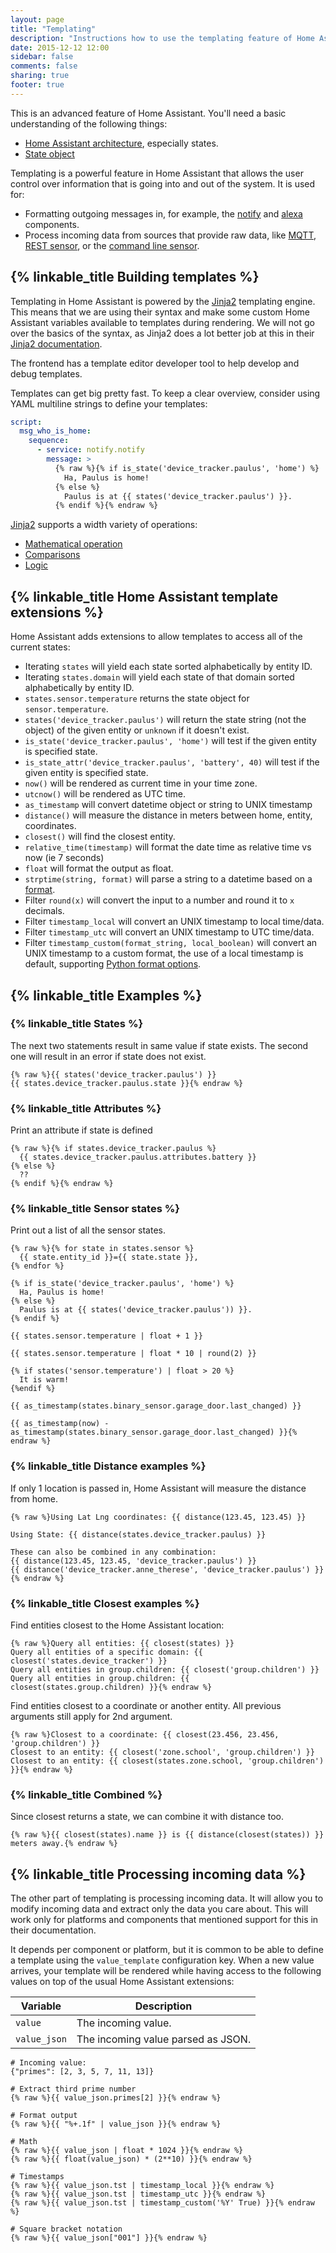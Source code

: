 ```yaml
---
layout: page
title: "Templating"
description: "Instructions how to use the templating feature of Home Assistant."
date: 2015-12-12 12:00
sidebar: false
comments: false
sharing: true
footer: true
---
```


This is an advanced feature of Home Assistant. You'll need a basic understanding of the following things:

- [Home Assistant architecture], especially states.
- [State object]


[Home Assistant architecture]: /developers/architecture/
[State object]: /topics/state_object/

Templating is a powerful feature in Home Assistant that allows the user control over information that is going into and out of the system. It is used for:

- Formatting outgoing messages in, for example, the [notify] and [alexa] components.
- Process incoming data from sources that provide raw data, like [MQTT], [REST sensor], or the [command line sensor].

[notify]: /components/notify/
[alexa]: /components/alexa/
[MQTT]: /components/mqtt/
[REST sensor]: /components/sensor.rest/
[command line sensor]: /components/sensor.command_line/

## {% linkable_title Building templates %}

Templating in Home Assistant is powered by the [Jinja2](http://jinja.pocoo.org/) templating engine. This means that we are using their syntax and make some custom Home Assistant variables available to templates during rendering. We will not go over the basics of the syntax, as Jinja2 does a lot better job at this in their [Jinja2 documentation](http://jinja.pocoo.org/docs/dev/templates/).

<p class='note'>
The frontend has a template editor developer tool to help develop and debug templates.
</p>

Templates can get big pretty fast. To keep a clear overview, consider using YAML multiline strings to define your templates:

```yaml
script:
  msg_who_is_home:
    sequence:
      - service: notify.notify
        message: >
          {% raw %}{% if is_state('device_tracker.paulus', 'home') %}
            Ha, Paulus is home!
          {% else %}
            Paulus is at {{ states('device_tracker.paulus') }}.
          {% endif %}{% endraw %}
```

[Jinja2](http://jinja.pocoo.org/) supports a width variety of operations:

- [Mathematical operation](http://jinja.pocoo.org/docs/dev/templates/#math)
- [Comparisons](http://jinja.pocoo.org/docs/dev/templates/#comparisons)
- [Logic](http://jinja.pocoo.org/docs/dev/templates/#logic)


## {% linkable_title Home Assistant template extensions %}

Home Assistant adds extensions to allow templates to access all of the current states:

- Iterating `states` will yield each state sorted alphabetically by entity ID.
- Iterating `states.domain` will yield each state of that domain sorted alphabetically by entity ID.
- `states.sensor.temperature` returns the state object for `sensor.temperature`.
- `states('device_tracker.paulus')` will return the state string (not the object) of the given entity or `unknown` if it doesn't exist.
- `is_state('device_tracker.paulus', 'home')` will test if the given entity is specified state.
- `is_state_attr('device_tracker.paulus', 'battery', 40)` will test if the given entity is specified state.
- `now()` will be rendered as current time in your time zone.
- `utcnow()` will be rendered as UTC time.
- `as_timestamp` will convert datetime object or string to UNIX timestamp
- `distance()` will measure the distance in meters between home, entity, coordinates.
- `closest()` will find the closest entity.
- `relative_time(timestamp)` will format the date time as relative time vs now (ie 7 seconds)
- `float` will format the output as float.
- `strptime(string, format)` will parse a string to a datetime based on a [format][strp-format].
- Filter `round(x)` will convert the input to a number and round it to `x` decimals.
- Filter `timestamp_local`  will convert an UNIX timestamp to local time/data.
- Filter `timestamp_utc` will convert an UNIX timestamp to UTC time/data.
- Filter `timestamp_custom(format_string, local_boolean)` will convert an UNIX timestamp to a custom format, the use of a local timestamp is default, supporting [Python format options](https://docs.python.org/3/library/time.html#time.strftime).

[strp-format]: https://docs.python.org/3.4/library/datetime.html#strftime-and-strptime-behavior

## {% linkable_title Examples %}

### {% linkable_title States %}
The next two statements result in same value if state exists. The second one will result in an error if state does not exist.

```text
{% raw %}{{ states('device_tracker.paulus') }}
{{ states.device_tracker.paulus.state }}{% endraw %}
```

### {% linkable_title Attributes %}

Print an attribute if state is defined

```text
{% raw %}{% if states.device_tracker.paulus %}
  {{ states.device_tracker.paulus.attributes.battery }}
{% else %}
  ??
{% endif %}{% endraw %}
```

### {% linkable_title Sensor states %}

Print out a list of all the sensor states.

```text
{% raw %}{% for state in states.sensor %}
  {{ state.entity_id }}={{ state.state }},
{% endfor %}

{% if is_state('device_tracker.paulus', 'home') %}
  Ha, Paulus is home!
{% else %}
  Paulus is at {{ states('device_tracker.paulus')) }}.
{% endif %}

{{ states.sensor.temperature | float + 1 }}

{{ states.sensor.temperature | float * 10 | round(2) }}

{% if states('sensor.temperature') | float > 20 %}
  It is warm!
{%endif %}

{{ as_timestamp(states.binary_sensor.garage_door.last_changed) }}

{{ as_timestamp(now) - as_timestamp(states.binary_sensor.garage_door.last_changed) }}{% endraw %}
```

### {% linkable_title Distance examples %}

If only 1 location is passed in, Home Assistant will measure the distance from home.

```text
{% raw %}Using Lat Lng coordinates: {{ distance(123.45, 123.45) }}

Using State: {{ distance(states.device_tracker.paulus) }}

These can also be combined in any combination:
{{ distance(123.45, 123.45, 'device_tracker.paulus') }}
{{ distance('device_tracker.anne_therese', 'device_tracker.paulus') }}{% endraw %}
```

### {% linkable_title Closest examples %}

Find entities closest to the Home Assistant location:

```text
{% raw %}Query all entities: {{ closest(states) }}
Query all entities of a specific domain: {{ closest('states.device_tracker') }}
Query all entities in group.children: {{ closest('group.children') }}
Query all entities in group.children: {{ closest(states.group.children) }}{% endraw %}
```

Find entities closest to a coordinate or another entity. All previous arguments still apply for 2nd argument.

```text
{% raw %}Closest to a coordinate: {{ closest(23.456, 23.456, 'group.children') }}
Closest to an entity: {{ closest('zone.school', 'group.children') }}
Closest to an entity: {{ closest(states.zone.school, 'group.children') }}{% endraw %}
```

### {% linkable_title Combined %}
Since closest returns a state, we can combine it with distance too.

```text
{% raw %}{{ closest(states).name }} is {{ distance(closest(states)) }} meters away.{% endraw %}
```

## {% linkable_title Processing incoming data %}

The other part of templating is processing incoming data. It will allow you to modify incoming data and extract only the data you care about. This will work only for platforms and components that mentioned support for this in their documentation.

It depends per component or platform, but it is common to be able to define a template using the `value_template` configuration key. When a new value arrives, your template will be rendered while having access to the following values on top of the usual Home Assistant extensions:

| Variable     | Description                            |
| ------------ | -------------------------------------- |
| `value`      | The incoming value.                    |
| `value_json` | The incoming value parsed as JSON.     |

```text
# Incoming value:
{"primes": [2, 3, 5, 7, 11, 13]}

# Extract third prime number
{% raw %}{{ value_json.primes[2] }}{% endraw %}

# Format output
{% raw %}{{ "%+.1f" | value_json }}{% endraw %}

# Math
{% raw %}{{ value_json | float * 1024 }}{% endraw %}
{% raw %}{{ float(value_json) * (2**10) }}{% endraw %}

# Timestamps
{% raw %}{{ value_json.tst | timestamp_local }}{% endraw %}
{% raw %}{{ value_json.tst | timestamp_utc }}{% endraw %}
{% raw %}{{ value_json.tst | timestamp_custom('%Y' True) }}{% endraw %}

# Square bracket notation
{% raw %}{{ value_json["001"] }}{% endraw %}
```
